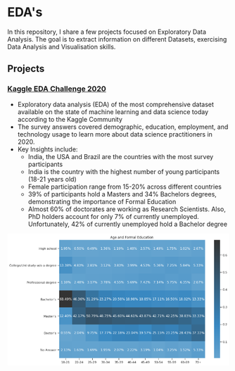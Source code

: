 # EDA's
In this repository, I share a few projects focused on Exploratory Data Analysis. The goal is to extract information on different Datasets, exercising Data Analysis and Visualisation skills.

## Projects

### [Kaggle EDA Challenge 2020](https://github.com/negrinij/EDA/blob/main/KaggleEDA/2020-kaggle-eda-competition.ipynb)

- Exploratory data analysis (EDA) of the most comprehensive dataset available on the state of machine learning and data science today according to the Kaggle Community
- The survey answers covered demographic, education, employment, and technology usage to learn more about data science practitioners in 2020.
- Key Insights include:
  - India, the USA and Brazil are the countries with the most survey participants
  - India is the country with the highest number of young participants (18-21 years old)
  - Female participation range from 15-20% across different countries
  - 39% of participants hold a Masters and 34% Bachelors degrees, demonstrating the importance of Formal Education
  - Almost 60% of doctorates are working as Research Scientists. Also, PhD holders account for only 7% of currently unemployed. Unfortunately, 42% of currently unemployed hold a Bachelor degree

![](/KaggleEDA/KaggleHeatmap.png)
